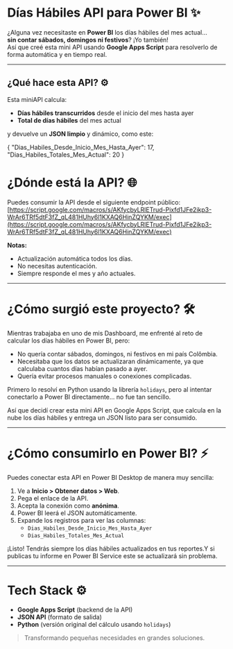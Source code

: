 # Días Hábiles API para Power BI ✨

¿Alguna vez necesitaste en **Power BI** los días hábiles del mes actual...  
**sin contar sábados, domingos ni festivos**? ¡Yo también!  
Así que creé esta mini API usando **Google Apps Script** para resolverlo de forma automática y en tiempo real.

---

## ¿Qué hace esta API? ⚙️

Esta miniAPI calcula:

- **Días hábiles transcurridos** desde el inicio del mes hasta ayer
- **Total de días hábiles** del mes actual

y devuelve un **JSON limpio** y dinámico, como este:

{
"Dias_Habiles_Desde_Inicio_Mes_Hasta_Ayer": 17,
  "Dias_Habiles_Totales_Mes_Actual": 20
}


# ¿Dónde está la API? 🌐

Puedes consumir la API desde el siguiente endpoint público:  
[https://script.google.com/macros/s/AKfycbyLRlETrud-Pixfd1JFe2ikp3-WrAr6TRf5dtF3fZ_qL481HUhy6l1KXAQ6HinZQYKM/exec](https://script.google.com/macros/s/AKfycbyLRlETrud-Pixfd1JFe2ikp3-WrAr6TRf5dtF3fZ_qL481HUhy6l1KXAQ6HinZQYKM/exec)

**Notas:**
- Actualización automática todos los días.
- No necesitas autenticación.
- Siempre responde el mes y año actuales.

---

# ¿Cómo surgió este proyecto? 🛠️

Mientras trabajaba en uno de mis Dashboard, me enfrenté al reto de calcular los días hábiles en Power BI, pero:

- No quería contar sábados, domingos, ni festivos en mi país Colômbia.
- Necesitaba que los datos se actualizaran dinámicamente, ya que calculaba cuantos días habían pasado a ayer.
- Quería evitar procesos manuales o conexiones complicadas.

Primero lo resolví en Python usando la librería `holidays`, pero al intentar conectarlo a Power BI directamente... no fue tan sencillo.

Así que decidí crear esta mini API en Google Apps Script, que calcula en la nube los días hábiles y entrega un JSON listo para ser consumido.

---

# ¿Cómo consumirlo en Power BI? ⚡

Puedes conectar esta API en Power BI Desktop de manera muy sencilla:

1. Ve a **Inicio > Obtener datos > Web**.
2. Pega el enlace de la API.
3. Acepta la conexión como **anónima**.
4. Power BI leerá el JSON automáticamente.
5. Expande los registros para ver las columnas:
   - `Dias_Habiles_Desde_Inicio_Mes_Hasta_Ayer`
   - `Dias_Habiles_Totales_Mes_Actual`

¡Listo! Tendrás siempre los días hábiles actualizados en tus reportes.Y si publicas tu informe en Power BI Service este se actualizará sin problema.

---

# Tech Stack ⚙️

- **Google Apps Script** (backend de la API)
- **JSON API** (formato de salida)
- **Python** (versión original del cálculo usando `holidays`)

> Transformando pequeñas necesidades en grandes soluciones.